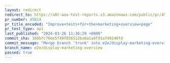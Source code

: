 ```yaml
---
layout: redirect
redirect_to: https://a8c-woo-test-reports.s3.amazonaws.com/public/pr/45814/api/index.html
pr_number: 45814
pr_title_encoded: "Improve+tests+for+the+marketing+overview+page"
pr_test_type: api
last_published: "2024-03-26 11:36:29 +0000"
commit_sha: 186bfc70ee5f49f856512ba0a1a9f91af99148fd
commit_message: "Merge branch 'trunk' into e2e/display-marketing-overview"
branch_name: e2e/display-marketing-overview
passed: true
---
```

